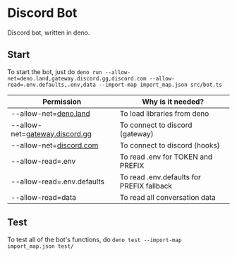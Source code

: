 # Discord Bot
Discord bot, written in deno.

## Start

To start the bot, just do `deno run --allow-net=deno.land,gateway.discord.gg,discord.com --allow-read=.env.defaults,.env,data --import-map import_map.json src/bot.ts`

| Permission                                           | Why is it needed?                         |
|------------------------------------------------------|-------------------------------------------|
| --allow-net=[deno.land](deno.land)                   | To load libraries from deno               |
| --allow-net=[gateway.discord.gg](gateway.discord.gg) | To connect to discord (gateway)           |
| --allow-net=[discord.com](discord.com)               | To connect to discord (hooks)             |
| --allow-read=.env                                    | To read .env for TOKEN and PREFIX         |
| --allow-read=.env.defaults                           | To read .env.defaults for PREFIX fallback |
| --allow-read=data                                    | To read all conversation data             |

## Test

To test all of the bot's functions, do `deno test --import-map import_map.json test/`